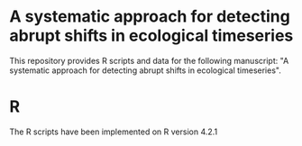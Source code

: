 # A systematic approach for detecting abrupt shifts in ecological timeseries

This repository provides R scripts and data for the following manuscript: "A systematic approach for detecting abrupt shifts in ecological timeseries".

# R

The R scripts have been implemented on R version 4.2.1

